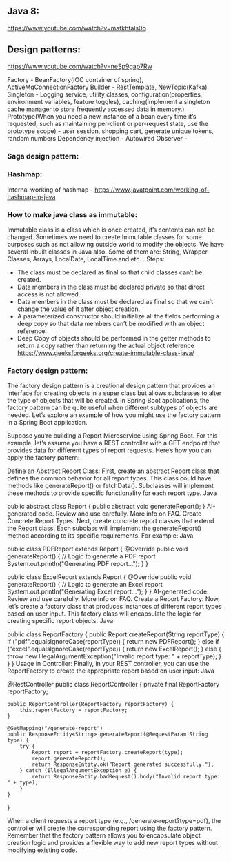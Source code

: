 

## Java 8:
https://www.youtube.com/watch?v=mafkhtals0o

## Design patterns:
https://www.youtube.com/watch?v=neSp9gap7Rw

Factory - BeanFactory(IOC container of spring), ActiveMqConnectionFactory
Builder - RestTemplate, NewTopic(Kafka)
Singleton - Logging service, utility classes, configuration(properties, environment variables, feature toggles), caching(Implement a singleton cache manager to store frequently accessed data in memory.) Prototype(When you need a new instance of a bean every time it’s requested, such as maintaining per-client or per-request state, use the prototype scope) - user session, shopping cart, generate unique tokens, random numbers
Dependency injection - Autowired
Observer -


### Saga design pattern:

### Hashmap:
Internal working of hashmap - https://www.javatpoint.com/working-of-hashmap-in-java

### How to make java class as immutable:
Immutable class is a class which is once created, it’s contents can not be changed. Sometimes we need to create Immutable classes for some purposes such as not allowing outside world to modify the objects. We have several inbuilt classes in Java also. Some of them are:
String, Wrapper Classes, Arrays, LocalDate, LocalTime and etc...
Steps:
- The class must be declared as final so that child classes can’t be created.
- Data members in the class must be declared private so that direct access is not allowed.
- Data members in the class must be declared as final so that we can’t change the value of it after object creation.
- A parameterized constructor should initialize all the fields performing a deep copy so that data members can’t be modified with an object reference.
- Deep Copy of objects should be performed in the getter methods to return a copy rather than returning the actual object reference
https://www.geeksforgeeks.org/create-immutable-class-java/  


### Factory design pattern:
The factory design pattern is a creational design pattern that provides an interface for creating objects in a super class but allows subclasses to alter the type of objects that will be created. In Spring Boot applications, the factory pattern can be quite useful when different subtypes of objects are needed. Let’s explore an example of how you might use the factory pattern in a Spring Boot application.

Suppose you’re building a Report Microservice using Spring Boot. For this example, let’s assume you have a REST controller with a GET endpoint that provides data for different types of report requests. Here’s how you can apply the factory pattern:

Define an Abstract Report Class: First, create an abstract Report class that defines the common behavior for all report types. This class could have methods like generateReport() or fetchData(). Subclasses will implement these methods to provide specific functionality for each report type.
Java

public abstract class Report {
    public abstract void generateReport();
}
AI-generated code. Review and use carefully. More info on FAQ.
Create Concrete Report Types: Next, create concrete report classes that extend the Report class. Each subclass will implement the generateReport() method according to its specific requirements. For example:
Java

public class PDFReport extends Report {
    @Override
    public void generateReport() {
        // Logic to generate a PDF report
        System.out.println("Generating PDF report...");
    }
}

public class ExcelReport extends Report {
    @Override
    public void generateReport() {
        // Logic to generate an Excel report
        System.out.println("Generating Excel report...");
    }
}
AI-generated code. Review and use carefully. More info on FAQ.
Create a Report Factory: Now, let’s create a factory class that produces instances of different report types based on user input. This factory class will encapsulate the logic for creating specific report objects.
Java

public class ReportFactory {
    public Report createReport(String reportType) {
        if ("pdf".equalsIgnoreCase(reportType)) {
            return new PDFReport();
        } else if ("excel".equalsIgnoreCase(reportType)) {
            return new ExcelReport();
        } else {
            throw new IllegalArgumentException("Invalid report type: " + reportType);
        }
    }
}
Usage in Controller: Finally, in your REST controller, you can use the ReportFactory to create the appropriate report based on user input:
Java

@RestController
public class ReportController {
    private final ReportFactory reportFactory;

    public ReportController(ReportFactory reportFactory) {
        this.reportFactory = reportFactory;
    }

    @GetMapping("/generate-report")
    public ResponseEntity<String> generateReport(@RequestParam String type) {
        try {
            Report report = reportFactory.createReport(type);
            report.generateReport();
            return ResponseEntity.ok("Report generated successfully.");
        } catch (IllegalArgumentException e) {
            return ResponseEntity.badRequest().body("Invalid report type: " + type);
        }
    }
}

When a client requests a report type (e.g., /generate-report?type=pdf), the controller will create the corresponding report using the factory pattern.
Remember that the factory pattern allows you to encapsulate object creation logic and provides a flexible way to add new report types without modifying existing code.